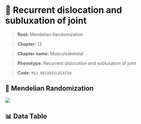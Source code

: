 # 🧪 Recurrent dislocation and subluxation of joint

> **Root:** Mendelian Randomization

> **Chapter:** 13  

> **Chapter name:** Musculoskeletal

> **Phenotype:** Recurrent dislocation and subluxation of joint  

> **Code:** `M13_RECUDISLOCATIO`

## 🧬 Mendelian Randomization  

<img src="/MR/Figures/Forward/M13_RECUDISLOCATIO.png"/>

## 📊 Data Table

<CsvTableMRF src="/MR_Data/Forward/M13_RECUDISLOCATIO.csv"/>
